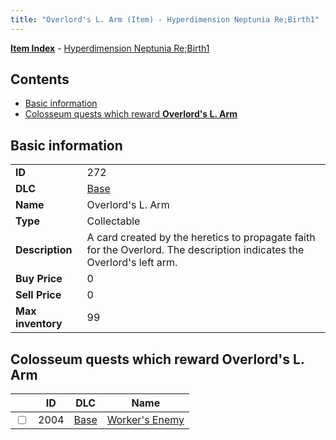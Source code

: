```yaml
---
title: "Overlord's L. Arm (Item) - Hyperdimension Neptunia Re;Birth1"
---
```


[**Item Index**](/neptunia/rb1/item/index.html) - [Hyperdimension Neptunia Re;Birth1](/neptunia/rb1)

## Contents

- [Basic information](#basic-information)
- [Colosseum quests which reward **Overlord's L. Arm**](#colosseum-quests-which-reward-overlords-l-arm)

## Basic information

|   |   |
| -- | -- |
| **ID** | 272 |
| **DLC** | [Base](/neptunia/rb1/dlc/1-base.html) |
| **Name** | Overlord's L. Arm |
| **Type** | Collectable |
| **Description** | A card created by the heretics to propagate faith for the Overlord. The description indicates the Overlord's left arm. |
| **Buy Price** | 0 |
| **Sell Price** | 0 |
| **Max inventory** | 99 |

## Colosseum quests which reward **Overlord's L. Arm**

|    | ID | DLC | Name |
| -- | -- | --- | ---- |
| <input type="checkbox" id="rb1-colosseum-1-2004" class="trackbox" /> | 2004 | [Base](/neptunia/rb1/dlc/1-base.html) | [Worker's Enemy](/neptunia/rb1/colosseum/1-2004-workers-enemy.html) |